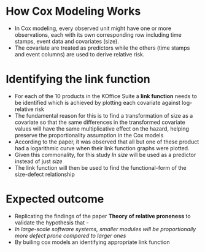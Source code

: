 
# How Cox Modeling Works

- In Cox modeling, every observed unit might have one or more observations, each with its own corresponding row including time stamps, event data and covariates (size). 
- The covariate are treated as predictors while the others (time stamps and event columns) are used to derive relative risk.

# Identifying the link function 

- For each of the 10 products in the KOffice Suite a **link function** needs to be identified which is achieved by plotting each covariate against log-relative risk
- The fundamental reason for this is to find a transformation of size as a covariate so that the same differences in the transformed covariate values will have the same multiplicative effect on the hazard, helping preserve the proportionality assumption in the Cox models
- According to the paper, it was observed that all but one of these product had a logarithmic curve when their link function graphs were plotted.
- Given this commonality, for this study *ln size* will be used as a predictor instead of just *size*
- The link function will then be used to find the functional-form of the size-defect relationship

# Expected outcome

- Replicating the findings of the paper **Theory of relative proneness** to validate the hypothesis that -
- *In large-scale software systems, smaller modules will be proportionally more
defect prone compared to larger ones*
- By builing cox models an identifying appropriate link function
